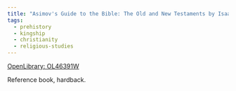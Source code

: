 ```yaml
---
title: "Asimov's Guide to the Bible: The Old and New Testaments by Isaac Asimov"
tags:
  - prehistory
  - kingship
  - christianity
  - religious-studies
---
```

[OpenLibrary: OL46391W](https://openlibrary.org/works/OL46391W/Asimov%27s_Guide_to_the_Bible)

Reference book, hardback.